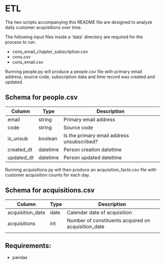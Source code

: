 # ETL

The two scripts accompanying this README file are designed to analyze 
daily customer acquisitions over time. 

The following input files inside a 'data' directory are required for the
process to run:
- cons_email_chapter_subscription.csv 
- cons.csv
- cons_email.csv

Running people.py will produce a people.csv file with primary email 
address, source code, subscription data and time record was created 
and updated.

## Schema for people.csv
|     Column        |     Type        |     Description                                   |
|-------------------|-----------------|---------------------------------------------------|
|     email         |     string      |     Primary email address                         |
|     code          |     string      |     Source code                                   |
|     is_unsub      |     boolean     |     Is the primary email address unsubscribed?    |
|     created_dt    |     datetime    |     Person creation datetime                      |
|     updated_dt    |     datetime    |     Person updated datetime                       |

Running acquisitions.py will then produce an acquisition_facts.csv file 
with customer acquisition counts for each day. 

## Schema for acquisitions.csv
|     Column              |     Type    |     Description                                            | 
|-------------------------|-------------|------------------------------------------------------------|
|     acquisition_date    |     date    |     Calendar date of acquisition                           |
|     acquisitions        |     int     |     Number of constituents acquired on acquisition_date    |
|                         |             |                                                            |


## Requirements:
- pandas
